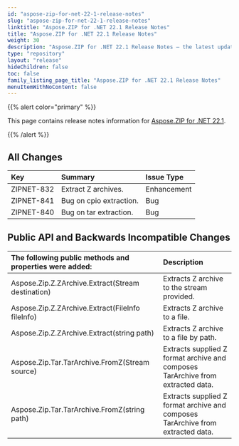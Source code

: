 ```yaml
---
id: "aspose-zip-for-net-22-1-release-notes"
slug: "aspose-zip-for-net-22-1-release-notes"
linktitle: "Aspose.ZIP for .NET 22.1 Release Notes"
title: "Aspose.ZIP for .NET 22.1 Release Notes"
weight: 30
description: "Aspose.ZIP for .NET 22.1 Release Notes – the latest updates and fixes."
type: "repository"
layout: "release"
hideChildren: false
toc: false
family_listing_page_title: "Aspose.ZIP for .NET 22.1 Release Notes"
menuItemWithNoContent: false
---
```


{{% alert color="primary" %}} 

This page contains release notes information for [Aspose.ZIP for .NET 22.1](https://releases.aspose.com/zip/net/new-releases/aspose.zip-for-.net-22.1/).

{{% /alert %}} 
## **All Changes**

|**Key**|**Summary**|**Issue Type**|
| :- | :- | :- |
|ZIPNET-832|Extract Z archives.|Enhancement|
|ZIPNET-841|Bug on cpio extraction.|Bug|
|ZIPNET-840|Bug on tar extraction.|Bug|

## **Public API and Backwards Incompatible Changes**
|**The following public methods and properties were added:**|**Description**|
| :- | :- |
|Aspose.Zip.Z.ZArchive.Extract(Stream destination)|Extracts Z archive to the stream provided.|
|Aspose.Zip.Z.ZArchive.Extract(FileInfo fileInfo)|Extracts Z archive to a file.|
|Aspose.Zip.Z.ZArchive.Extract(string path)|Extracts Z archive to a file by path.|
|Aspose.Zip.Tar.TarArchive.FromZ(Stream source)|Extracts supplied Z format archive and composes TarArchive from extracted data.|
|Aspose.Zip.Tar.TarArchive.FromZ(string path)|Extracts supplied Z format archive and composes TarArchive from extracted data.|